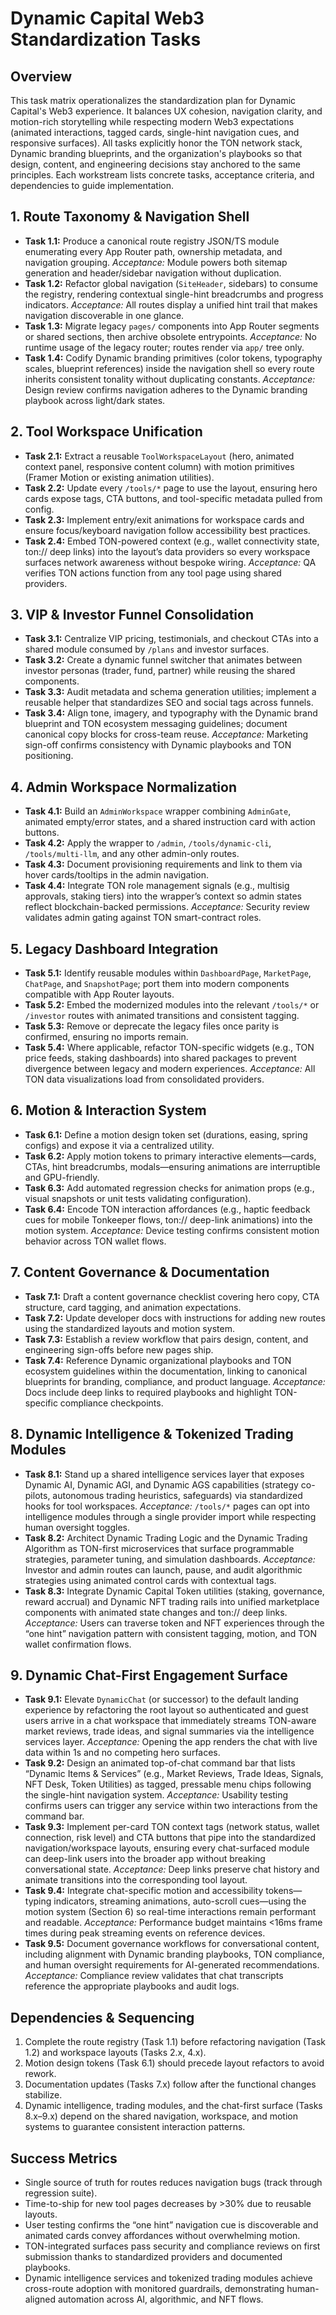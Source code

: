 # Dynamic Capital Web3 Standardization Tasks

## Overview

This task matrix operationalizes the standardization plan for Dynamic Capital's
Web3 experience. It balances UX cohesion, navigation clarity, and motion-rich
storytelling while respecting modern Web3 expectations (animated interactions,
tagged cards, single-hint navigation cues, and responsive surfaces). All tasks
explicitly honor the TON network stack, Dynamic branding blueprints, and the
organization's playbooks so that design, content, and engineering decisions stay
anchored to the same principles. Each workstream lists concrete tasks,
acceptance criteria, and dependencies to guide implementation.

## 1. Route Taxonomy & Navigation Shell

- **Task 1.1:** Produce a canonical route registry JSON/TS module enumerating
  every App Router path, ownership metadata, and navigation grouping.
  _Acceptance:_ Module powers both sitemap generation and header/sidebar
  navigation without duplication.
- **Task 1.2:** Refactor global navigation (`SiteHeader`, sidebars) to consume
  the registry, rendering contextual single-hint breadcrumbs and progress
  indicators. _Acceptance:_ All routes display a unified hint trail that makes
  navigation discoverable in one glance.
- **Task 1.3:** Migrate legacy `pages/` components into App Router segments or
  shared sections, then archive obsolete entrypoints. _Acceptance:_ No runtime
  usage of the legacy router; routes render via `app/` tree only.
- **Task 1.4:** Codify Dynamic branding primitives (color tokens, typography
  scales, blueprint references) inside the navigation shell so every route
  inherits consistent tonality without duplicating constants. _Acceptance:_
  Design review confirms navigation adheres to the Dynamic branding playbook
  across light/dark states.

## 2. Tool Workspace Unification

- **Task 2.1:** Extract a reusable `ToolWorkspaceLayout` (hero, animated context
  panel, responsive content column) with motion primitives (Framer Motion or
  existing animation utilities).
- **Task 2.2:** Update every `/tools/*` page to use the layout, ensuring hero
  cards expose tags, CTA buttons, and tool-specific metadata pulled from config.
- **Task 2.3:** Implement entry/exit animations for workspace cards and ensure
  focus/keyboard navigation follow accessibility best practices.
- **Task 2.4:** Embed TON-powered context (e.g., wallet connectivity state,
  ton:// deep links) into the layout’s data providers so every workspace
  surfaces network awareness without bespoke wiring. _Acceptance:_ QA verifies
  TON actions function from any tool page using shared providers.

## 3. VIP & Investor Funnel Consolidation

- **Task 3.1:** Centralize VIP pricing, testimonials, and checkout CTAs into a
  shared module consumed by `/plans` and investor surfaces.
- **Task 3.2:** Create a dynamic funnel switcher that animates between investor
  personas (trader, fund, partner) while reusing the shared components.
- **Task 3.3:** Audit metadata and schema generation utilities; implement a
  reusable helper that standardizes SEO and social tags across funnels.
- **Task 3.4:** Align tone, imagery, and typography with the Dynamic brand
  blueprint and TON ecosystem messaging guidelines; document canonical copy
  blocks for cross-team reuse. _Acceptance:_ Marketing sign-off confirms
  consistency with Dynamic playbooks and TON positioning.

## 4. Admin Workspace Normalization

- **Task 4.1:** Build an `AdminWorkspace` wrapper combining `AdminGate`,
  animated empty/error states, and a shared instruction card with action
  buttons.
- **Task 4.2:** Apply the wrapper to `/admin`, `/tools/dynamic-cli`,
  `/tools/multi-llm`, and any other admin-only routes.
- **Task 4.3:** Document provisioning requirements and link to them via hover
  cards/tooltips in the admin navigation.
- **Task 4.4:** Integrate TON role management signals (e.g., multisig approvals,
  staking tiers) into the wrapper’s context so admin states reflect
  blockchain-backed permissions. _Acceptance:_ Security review validates admin
  gating against TON smart-contract roles.

## 5. Legacy Dashboard Integration

- **Task 5.1:** Identify reusable modules within `DashboardPage`, `MarketPage`,
  `ChatPage`, and `SnapshotPage`; port them into modern components compatible
  with App Router layouts.
- **Task 5.2:** Embed the modernized modules into the relevant `/tools/*` or
  `/investor` routes with animated transitions and consistent tagging.
- **Task 5.3:** Remove or deprecate the legacy files once parity is confirmed,
  ensuring no imports remain.
- **Task 5.4:** Where applicable, refactor TON-specific widgets (e.g., TON price
  feeds, staking dashboards) into shared packages to prevent divergence between
  legacy and modern experiences. _Acceptance:_ All TON data visualizations load
  from consolidated providers.

## 6. Motion & Interaction System

- **Task 6.1:** Define a motion design token set (durations, easing, spring
  configs) and expose it via a centralized utility.
- **Task 6.2:** Apply motion tokens to primary interactive elements—cards, CTAs,
  hint breadcrumbs, modals—ensuring animations are interruptible and
  GPU-friendly.
- **Task 6.3:** Add automated regression checks for animation props (e.g.,
  visual snapshots or unit tests validating configuration).
- **Task 6.4:** Encode TON interaction affordances (e.g., haptic feedback cues
  for mobile Tonkeeper flows, ton:// deep-link animations) into the motion
  system. _Acceptance:_ Device testing confirms consistent motion behavior
  across TON wallet flows.

## 7. Content Governance & Documentation

- **Task 7.1:** Draft a content governance checklist covering hero copy, CTA
  structure, card tagging, and animation expectations.
- **Task 7.2:** Update developer docs with instructions for adding new routes
  using the standardized layouts and motion system.
- **Task 7.3:** Establish a review workflow that pairs design, content, and
  engineering sign-offs before new pages ship.
- **Task 7.4:** Reference Dynamic organizational playbooks and TON ecosystem
  guidelines within the documentation, linking to canonical blueprints for
  branding, compliance, and product language. _Acceptance:_ Docs include deep
  links to required playbooks and highlight TON-specific compliance checkpoints.

## 8. Dynamic Intelligence & Tokenized Trading Modules

- **Task 8.1:** Stand up a shared intelligence services layer that exposes
  Dynamic AI, Dynamic AGI, and Dynamic AGS capabilities (strategy co-pilots,
  autonomous trading heuristics, safeguards) via standardized hooks for tool
  workspaces. _Acceptance:_ `/tools/*` pages can opt into intelligence modules
  through a single provider import while respecting human oversight toggles.
- **Task 8.2:** Architect Dynamic Trading Logic and the Dynamic Trading
  Algorithm as TON-first microservices that surface programmable strategies,
  parameter tuning, and simulation dashboards. _Acceptance:_ Investor and admin
  routes can launch, pause, and audit algorithmic strategies using animated
  control cards with contextual tags.
- **Task 8.3:** Integrate Dynamic Capital Token utilities (staking, governance,
  reward accrual) and Dynamic NFT trading rails into unified marketplace
  components with animated state changes and ton:// deep links. _Acceptance:_
  Users can traverse token and NFT experiences through the “one hint” navigation
  pattern with consistent tagging, motion, and TON wallet confirmation flows.

## 9. Dynamic Chat-First Engagement Surface

- **Task 9.1:** Elevate `DynamicChat` (or successor) to the default landing
  experience by refactoring the root layout so authenticated and guest users
  arrive in a chat workspace that immediately streams TON-aware market reviews,
  trade ideas, and signal summaries via the intelligence services layer.
  _Acceptance:_ Opening the app renders the chat with live data within 1s and no
  competing hero surfaces.
- **Task 9.2:** Design an animated top-of-chat command bar that lists “Dynamic
  Items & Services” (e.g., Market Reviews, Trade Ideas, Signals, NFT Desk, Token
  Utilities) as tagged, pressable menu chips following the single-hint
  navigation system. _Acceptance:_ Usability testing confirms users can trigger
  any service within two interactions from the command bar.
- **Task 9.3:** Implement per-card TON context tags (network status, wallet
  connection, risk level) and CTA buttons that pipe into the standardized
  navigation/workspace layouts, ensuring every chat-surfaced module can
  deep-link users into the broader app without breaking conversational state.
  _Acceptance:_ Deep links preserve chat history and animate transitions into
  the corresponding tool layout.
- **Task 9.4:** Integrate chat-specific motion and accessibility tokens—typing
  indicators, streaming animations, auto-scroll cues—using the motion system
  (Section 6) so real-time interactions remain performant and readable.
  _Acceptance:_ Performance budget maintains <16ms frame times during peak
  streaming events on reference devices.
- **Task 9.5:** Document governance workflows for conversational content,
  including alignment with Dynamic branding playbooks, TON compliance, and human
  oversight requirements for AI-generated recommendations. _Acceptance:_
  Compliance review validates that chat transcripts reference the appropriate
  playbooks and audit logs.

## Dependencies & Sequencing

1. Complete the route registry (Task 1.1) before refactoring navigation (Task
   1.2) and workspace layouts (Tasks 2.x, 4.x).
2. Motion design tokens (Task 6.1) should precede layout refactors to avoid
   rework.
3. Documentation updates (Tasks 7.x) follow after the functional changes
   stabilize.
4. Dynamic intelligence, trading modules, and the chat-first surface (Tasks
   8.x–9.x) depend on the shared navigation, workspace, and motion systems to
   guarantee consistent interaction patterns.

## Success Metrics

- Single source of truth for routes reduces navigation bugs (track through
  regression suite).
- Time-to-ship for new tool pages decreases by >30% due to reusable layouts.
- User testing confirms the “one hint” navigation cue is discoverable and
  animated cards convey affordances without overwhelming motion.
- TON-integrated surfaces pass security and compliance reviews on first
  submission thanks to standardized providers and documented playbooks.
- Dynamic intelligence services and tokenized trading modules achieve
  cross-route adoption with monitored guardrails, demonstrating human-aligned
  automation across AI, algorithmic, and NFT flows.
